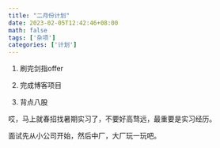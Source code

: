 ```yaml
---
title: "二月份计划"
date: 2023-02-05T12:42:46+08:00
math: false
tags: ['杂项']
categories: ['计划']
---
```


1. 刷完剑指offer

2. 完成博客项目

3. 背点八股

哎，马上就春招找暑期实习了，不要好高骛远，最重要是实习经历。

面试先从小公司开始，然后中厂，大厂玩一玩吧。
